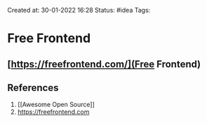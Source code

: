 Created at: 30-01-2022 16:28
Status: #idea
Tags:
# Free Frontend
[https://freefrontend.com/](Free Frontend)
---
## References
1. [[Awesome Open Source]]
2. https://freefrontend.com
